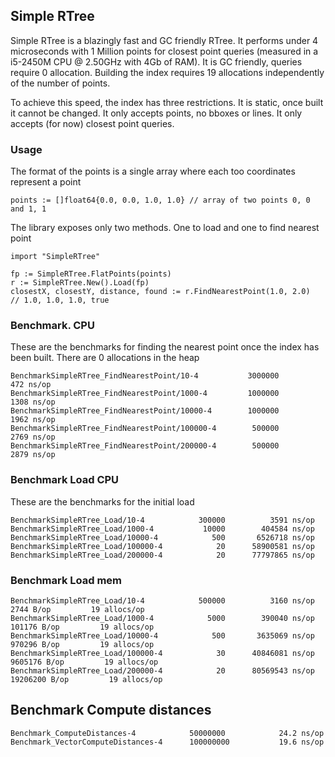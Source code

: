## Simple RTree

Simple RTree is a blazingly fast and GC friendly RTree. It performs under 4 microseconds with 1 Million points for closest point queries
(measured in a i5-2450M CPU @ 2.50GHz with 4Gb of RAM). It is GC friendly, queries require 0 allocation.
Building the index requires 19 allocations independently of the number of points.

To achieve this speed, the index has three restrictions. It is static, once built it cannot be changed.
It only accepts points, no bboxes or lines. It only accepts (for now) closest point queries.


### Usage

The format of the points is a single array where each too coordinates represent a point

    points := []float64{0.0, 0.0, 1.0, 1.0} // array of two points 0, 0 and 1, 1

The library exposes only two methods. One to load and one to find nearest point

    import "SimpleRTree"

    fp := SimpleRTree.FlatPoints(points)
    r := SimpleRTree.New().Load(fp)
    closestX, closestY, distance, found := r.FindNearestPoint(1.0, 2.0)
    // 1.0, 1.0, 1.0, true



### Benchmark. CPU

These are the benchmarks for finding the nearest point once the index has been built. There are 0 allocations in the heap

    BenchmarkSimpleRTree_FindNearestPoint/10-4      	 3000000	       472 ns/op
    BenchmarkSimpleRTree_FindNearestPoint/1000-4    	 1000000	      1308 ns/op
    BenchmarkSimpleRTree_FindNearestPoint/10000-4   	 1000000	      1962 ns/op
    BenchmarkSimpleRTree_FindNearestPoint/100000-4  	  500000	      2769 ns/op
    BenchmarkSimpleRTree_FindNearestPoint/200000-4  	  500000	      2879 ns/op


### Benchmark Load CPU

These are the benchmarks for the initial load

    BenchmarkSimpleRTree_Load/10-4      	  300000	      3591 ns/op
    BenchmarkSimpleRTree_Load/1000-4    	   10000	    404584 ns/op
    BenchmarkSimpleRTree_Load/10000-4   	     500	   6526718 ns/op
    BenchmarkSimpleRTree_Load/100000-4  	      20	  58900581 ns/op
    BenchmarkSimpleRTree_Load/200000-4  	      20	  77797865 ns/op


### Benchmark Load mem

    BenchmarkSimpleRTree_Load/10-4      	  500000	      3160 ns/op	    2744 B/op	      19 allocs/op
    BenchmarkSimpleRTree_Load/1000-4    	    5000	    390040 ns/op	  101176 B/op	      19 allocs/op
    BenchmarkSimpleRTree_Load/10000-4   	     500	   3635069 ns/op	  970296 B/op	      19 allocs/op
    BenchmarkSimpleRTree_Load/100000-4  	      30	  40846081 ns/op	 9605176 B/op	      19 allocs/op
    BenchmarkSimpleRTree_Load/200000-4  	      20	  80569543 ns/op	19206200 B/op	      19 allocs/op


## Benchmark Compute distances

    Benchmark_ComputeDistances-4         	50000000	        24.2 ns/op
    Benchmark_VectorComputeDistances-4   	100000000	        19.6 ns/op


